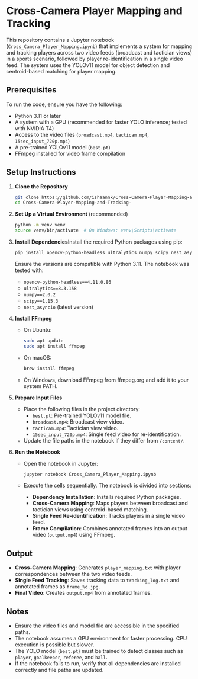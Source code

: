 # Cross-Camera Player Mapping and Tracking

This repository contains a Jupyter notebook (`Cross_Camera_Player_Mapping.ipynb`) that implements a system for mapping and tracking players across two video feeds (broadcast and tactician views) in a sports scenario, followed by player re-identification in a single video feed. The system uses the YOLOv11 model for object detection and centroid-based matching for player mapping.

## Prerequisites

To run the code, ensure you have the following:

- Python 3.11 or later
- A system with a GPU (recommended for faster YOLO inference; tested with NVIDIA T4)
- Access to the video files (`broadcast.mp4`, `tacticam.mp4`, `15sec_input_720p.mp4`)
- A pre-trained YOLOv11 model (`best.pt`)
- FFmpeg installed for video frame compilation

## Setup Instructions

1. **Clone the Repository**

   ```bash
   git clone https://github.com/ishaannk/Cross-Camera-Player-Mapping-and-Tracking-
   cd Cross-Camera-Player-Mapping-and-Tracking-
   ```

2. **Set Up a Virtual Environment** (recommended)

   ```bash
   python -m venv venv
   source venv/bin/activate  # On Windows: venv\Scripts\activate
   ```

3. **Install Dependencies**Install the required Python packages using pip:

   ```bash
   pip install opencv-python-headless ultralytics numpy scipy nest_asyncio
   ```

   Ensure the versions are compatible with Python 3.11. The notebook was tested with:

   - `opencv-python-headless==4.11.0.86`
   - `ultralytics==8.3.158`
   - `numpy==2.0.2`
   - `scipy==1.15.3`
   - `nest_asyncio` (latest version)

4. **Install FFmpeg**

   - On Ubuntu:

     ```bash
     sudo apt update
     sudo apt install ffmpeg
     ```
   - On macOS:

     ```bash
     brew install ffmpeg
     ```
   - On Windows, download FFmpeg from ffmpeg.org and add it to your system PATH.

5. **Prepare Input Files**

   - Place the following files in the project directory:
     - `best.pt`: Pre-trained YOLOv11 model file.
     - `broadcast.mp4`: Broadcast view video.
     - `tacticam.mp4`: Tactician view video.
     - `15sec_input_720p.mp4`: Single feed video for re-identification.
   - Update the file paths in the notebook if they differ from `/content/`.

6. **Run the Notebook**

   - Open the notebook in Jupyter:

     ```bash
     jupyter notebook Cross_Camera_Player_Mapping.ipynb
     ```
   - Execute the cells sequentially. The notebook is divided into sections:
     - **Dependency Installation**: Installs required Python packages.
     - **Cross-Camera Mapping**: Maps players between broadcast and tactician views using centroid-based matching.
     - **Single Feed Re-identification**: Tracks players in a single video feed.
     - **Frame Compilation**: Combines annotated frames into an output video (`output.mp4`) using FFmpeg.

## Output

- **Cross-Camera Mapping**: Generates `player_mapping.txt` with player correspondences between the two video feeds.
- **Single Feed Tracking**: Saves tracking data to `tracking_log.txt` and annotated frames as `frame_%d.jpg`.
- **Final Video**: Creates `output.mp4` from annotated frames.

## Notes

- Ensure the video files and model file are accessible in the specified paths.
- The notebook assumes a GPU environment for faster processing. CPU execution is possible but slower.
- The YOLO model (`best.pt`) must be trained to detect classes such as `player`, `goalkeeper`, `referee`, and `ball`.
- If the notebook fails to run, verify that all dependencies are installed correctly and file paths are updated.